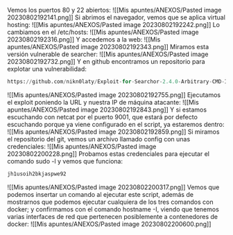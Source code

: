 Vemos los puertos 80 y 22 abiertos:
![[Mis apuntes/ANEXOS/Pasted image 20230802192141.png]]
Si abrimos el navegador, vemos que se aplica virtual hosting:
![[Mis apuntes/ANEXOS/Pasted image 20230802192242.png]]
Lo cambiamos en el /etc/hosts:
![[Mis apuntes/ANEXOS/Pasted image 20230802192316.png]]
Y accedemos a la web:
![[Mis apuntes/ANEXOS/Pasted image 20230802192343.png]]
Miramos esta versión vulnerable de searcher:
![[Mis apuntes/ANEXOS/Pasted image 20230802192732.png]]
Y en github encontramos un repositorio para explotar una vulnerabilidad:
```python
https://github.com/nikn0laty/Exploit-for-Searchor-2.4.0-Arbitrary-CMD-Injection
```
![[Mis apuntes/ANEXOS/Pasted image 20230802192755.png]]
Ejecutamos el exploit poniendo la URL y nuestra IP de máquina atacante:
![[Mis apuntes/ANEXOS/Pasted image 20230802192843.png]]
Y si estamos escuchando con netcat por el puerto 9001, que estará por defecto escuchando porque ya viene configurado en el script, ya estaremos dentro:
![[Mis apuntes/ANEXOS/Pasted image 20230802192859.png]]
Si miramos el repositorio del git, vemos un archivo llamado config con unas credenciales:
![[Mis apuntes/ANEXOS/Pasted image 20230802200228.png]]
Probamos estas credenciales para ejecutar el comando sudo -l y vemos que funciona:
```bash
jh1usoih2bkjaspwe92
```
![[Mis apuntes/ANEXOS/Pasted image 20230802200317.png]]
Vemos que podemos insertar un comando al ejecutar este script, además de mostrarnos que podemos ejecutar cualquiera de los tres comandos con docker; y confirmamos con el comando hostname -I, viendo que tenemos varias interfaces de red que pertenecen posiblemente a contenedores de docker:
![[Mis apuntes/ANEXOS/Pasted image 20230802200600.png]]
